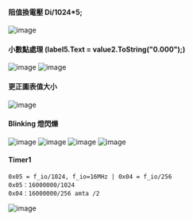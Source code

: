 
#### 阻值換電壓 Di/1024*5;
![image](https://user-images.githubusercontent.com/55220866/165201403-43179a36-2040-4d37-9b01-6f853e1263c0.png)
#### 小數點處理 (label5.Text = value2.ToString("0.000");)
![image](https://user-images.githubusercontent.com/55220866/165201513-f40d813c-7549-4c26-af45-9c9dbecf3ff5.png)
![image](https://user-images.githubusercontent.com/55220866/165202348-547900f0-e739-45ef-b8fe-65937485b997.png)
#### 更正圖表值大小
![image](https://user-images.githubusercontent.com/55220866/165202532-a4b3a673-0176-4170-83fe-be33eb595106.png)
#### Blinking 燈閃爍
![image](https://user-images.githubusercontent.com/55220866/165205801-372d15e5-b561-4025-85fb-d5c0da3959bc.png)
![image](https://user-images.githubusercontent.com/55220866/165212820-0ecb8733-6aa4-4893-bf41-5356fc9d903e.png)
![image](https://user-images.githubusercontent.com/55220866/165212844-05612796-13d6-442e-8e43-faf888eb4037.png)
![image](https://user-images.githubusercontent.com/55220866/165212879-97b8a2bf-afe8-4ea9-8b30-8dd048aa8182.png)
#### Timer1
```
0x05 = f_io/1024, f_io=16MHz | 0x04 = f_io/256
0x05：16000000/1024
0x04：16000000/256 amta /2
```
![image](https://user-images.githubusercontent.com/55220866/165217232-cb6b31e8-721b-434d-98ec-b39768c66f63.png)



